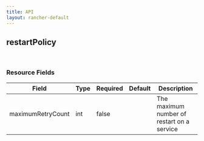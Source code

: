 ```yaml
---
title: API
layout: rancher-default
---
```


## restartPolicy




​​
### Resource Fields

Field | Type | Required | Default | Description
---|---|---|---|---
maximumRetryCount | int | false | <no value> | The maximum number of restart on a service

